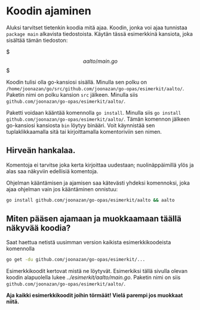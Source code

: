 # Koodin ajaminen

Aluksi tarvitset tietenkin koodia mitä ajaa. Koodin, jonka voi ajaa tunnistaa `package main` alkavista tiedostoista. Käytän tässä esimerkkinä kansiota, joka sisältää tämän tiedoston:

$$$aalto/main.go$$$

Koodin tulisi olla go-kansiosi sisällä. Minulla sen polku on `/home/joonazan/go/src/github.com/joonazan/go-opas/esimerkit/aalto/`. Paketin nimi on polku kansion `src` jälkeen. Minulla siis `github.com/joonazan/go-opas/esimerkit/aalto/`.

Paketti voidaan kääntää komennolla `go install`. Minulla siis `go install github.com/joonazan/go-opas/esimerkit/aalto/`. Tämän komennon jälkeen go-kansiosi kansiosta `bin` löytyy binääri. Voit käynnistää sen tuplaklikkaamalla sitä tai kirjoittamalla komentoriviin sen nimen.

## Hirveän hankalaa.

Komentoja ei tarvitse joka kerta kirjoittaa uudestaan; nuolinäppäimillä ylös ja alas saa näkyviin edellisiä komentoja.

Ohjelman kääntämisen ja ajamisen saa kätevästi yhdeksi komennoksi, joka ajaa ohjelman vain jos kääntäminen onnistuu:

```sh
go install github.com/joonazan/go-opas/esimerkit/aalto && aalto
```

## Miten pääsen ajamaan ja muokkaamaan täällä näkyvää koodia?

Saat haettua netistä uusimman version kaikista esimerkkikoodeista komennolla

```sh
go get -du github.com/joonazan/go-opas/esimerkit/...
```

Esimerkkikoodit kertovat mistä ne löytyvät. Esimerkiksi tällä sivulla olevan koodin alapuolella lukee _../esimerkit/aalto/main.go_. Paketin nimi on siis `github.com/joonazan/go-opas/esimerkit/aalto/`.

__Aja kaikki esimerkkikoodit joihin törmäät! Vielä parempi jos muokkaat niitä.__